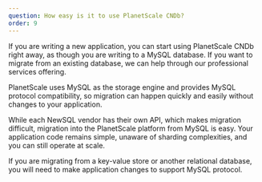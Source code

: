 ```yaml
---
question: How easy is it to use PlanetScale CNDb?
order: 9
---
```


If you are writing a new application, you can start using PlanetScale CNDb right away, as though you are writing to a MySQL database. If you want to migrate from an existing database, we can help through our professional services offering.

PlanetScale uses MySQL as the storage engine and provides MySQL protocol compatibility, so migration can happen quickly and easily without changes to your application.

While each NewSQL vendor has their own API, which makes migration difficult, migration into the PlanetScale platform from MySQL is easy. Your application code remains simple, unaware of sharding complexities, and you can still operate at scale.

If you are migrating from a key-value store or another relational database, you will need to make application changes to support MySQL protocol.
